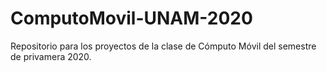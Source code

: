 # ComputoMovil-UNAM-2020
Repositorio para los proyectos de la clase de Cómputo Móvil del semestre de privamera 2020.

